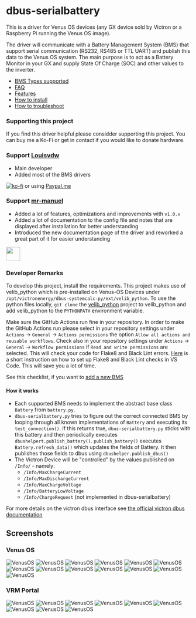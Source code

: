 # dbus-serialbattery
This is a driver for Venus OS devices (any GX device sold by Victron or a Raspberry Pi running the Venus OS image).

The driver will communicate with a Battery Management System (BMS) that support serial communication (RS232, RS485 or TTL UART) and publish this data to the Venus OS system. The main purpose is to act as a Battery Monitor in your GX and supply State Of Charge (SOC) and other values to the inverter.

 * [BMS Types supported](https://louisvdw.github.io/dbus-serialbattery/general/supported-bms)
 * [FAQ](https://louisvdw.github.io/dbus-serialbattery/faq/)
 * [Features](https://louisvdw.github.io/dbus-serialbattery/general/features)
 * [How to install](https://louisvdw.github.io/dbus-serialbattery/general/install)
 * [How to troubleshoot](https://louisvdw.github.io/dbus-serialbattery/troubleshoot/)

### Supporting this project
If you find this driver helpful please considder supporting this project. You can buy me a Ko-Fi or get in contact if you would like to donate hardware.

### Support [Louisvdw](https://github.com/Louisvdw)
* Main developer
* Added most of the BMS drivers

[![ko-fi](https://ko-fi.com/img/githubbutton_sm.svg)](https://ko-fi.com/Z8Z73LCW1) or using [Paypal.me](https://paypal.me/innernet)

### Support [mr-manuel](https://github.com/mr-manuel)
* Added a lot of features, optimizations and improvements with `v1.0.x`
* Added a lot of documentation to the config file and notes that are displayed after installation for better understanding
* Introduced the new documentation page of the driver and reworked a great part of it for easier understanding

[<img src="https://github.md0.eu/uploads/donate-button.svg" height="38">](https://www.paypal.com/donate/?hosted_button_id=3NEVZBDM5KABW)

### Developer Remarks
To develop this project, install the requirements. This project makes use of velib_python which is pre-installed on
Venus-OS Devices under `/opt/victronenergy/dbus-systemcalc-py/ext/velib_python`. To use the python files locally,
`git clone` the [velib_python](https://github.com/victronenergy/velib_python) project to velib_python and add
velib_python to the `PYTHONPATH` environment variable.

Make sure the GitHub Actions run fine in your repository. In order to make the GitHub Actions run please select in your repository settings under `Actions` -> `General` -> `Actions permissions` the option `Allow all actions and reusable workflows`. Check also in your repository settings under `Actions` -> `General` -> `Workflow permissions` if `Read and write permissions` are selected. This will check your code for Flake8 and Black Lint errors. [Here](https://py-vscode.readthedocs.io/en/latest/files/linting.html) is a short instruction on how to set up Flake8 and Black Lint checks in VS Code. This will save you a lot of time.

See this checklist, if you want to [add a new BMS](https://louisvdw.github.io/dbus-serialbattery/general/supported-bms#add-by-opening-a-pull-request)

#### How it works
* Each supported BMS needs to implement the abstract base class `Battery` from `battery.py`.
* `dbus-serialbattery.py` tries to figure out the correct connected BMS by looping through all known implementations of
`Battery` and executing its `test_connection()`. If this returns true, `dbus-serialbattery.py` sticks with this battery
and then periodically executes `dbushelpert.publish_battery()`. `publish_battery()` executes `Battery.refresh_data()` which
updates the fields of Battery. It then publishes those fields to dbus using `dbushelper.publish_dbus()`
* The Victron Device will be "controlled" by the values published on `/Info/` - namely:
  * `/Info/MaxChargeCurrent `
  * `/Info/MaxDischargeCurrent`
  * `/Info/MaxChargeVoltage`
  * `/Info/BatteryLowVoltage`
  * `/Info/ChargeRequest` (not implemented in dbus-serialbattery)

For more details on the victron dbus interface see [the official victron dbus documentation](https://github.com/victronenergy/venus/wiki/dbus)

## Screenshots

### Venus OS

![VenusOS](docs/screenshots/venus-os_001.png)
![VenusOS](docs/screenshots/venus-os_002.png)
![VenusOS](docs/screenshots/venus-os_003.png)
![VenusOS](docs/screenshots/venus-os_004.png)
![VenusOS](docs/screenshots/venus-os_005.png)
![VenusOS](docs/screenshots/venus-os_006.png)
![VenusOS](docs/screenshots/venus-os_007.png)
![VenusOS](docs/screenshots/venus-os_008.png)
![VenusOS](docs/screenshots/venus-os_009.png)
![VenusOS](docs/screenshots/venus-os_010.png)
![VenusOS](docs/screenshots/venus-os_011.png)
![VenusOS](docs/screenshots/venus-os_012.png)
![VenusOS](docs/screenshots/venus-os_013.png)

### VRM Portal

![VenusOS](docs/screenshots/vrm-portal_001.png)
![VenusOS](docs/screenshots/vrm-portal_002.png)
![VenusOS](docs/screenshots/vrm-portal_003.png)
![VenusOS](docs/screenshots/vrm-portal_004.png)
![VenusOS](docs/screenshots/vrm-portal_005.png)
![VenusOS](docs/screenshots/vrm-portal_006.png)
![VenusOS](docs/screenshots/vrm-portal_007.png)
![VenusOS](docs/screenshots/vrm-portal_008.png)
![VenusOS](docs/screenshots/vrm-portal_009.png)
